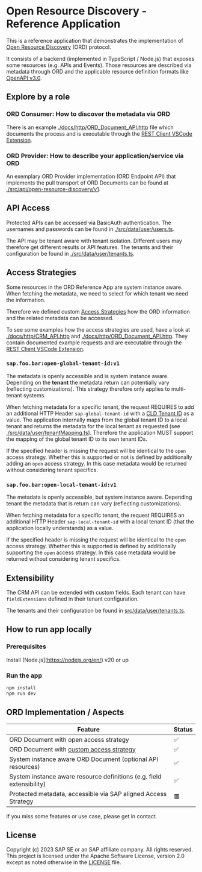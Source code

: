 # Open Resource Discovery - Reference Application

This is a reference application that demonstrates the implementation of [Open Resource Discovery](https://sap.github.io/open-resource-discovery/) (ORD) protocol.

It consists of a backend (implemented in TypeScript / Node.js) that exposes some resources (e.g. APIs and Events). Those resources are described via metadata through ORD and the applicable resource definition formats like [OpenAPI v3.0](https://spec.openapis.org/oas/v3.0.3).

## Explore by a role

### ORD Consumer: How to discover the metadata via ORD

There is an example [./docs/http/ORD_Document_API.http](./docs/http/ORD_Document_API.http) file which documents the process and is executable through the [REST Client VSCode Extension](https://marketplace.visualstudio.com/items?itemName=humao.rest-client).

### ORD Provider: How to describe your application/service via ORD

An exemplary ORD Provider implementation (ORD Endpoint API) that implements the pull transport of ORD Documents can be found at [./src/api/open-resource-discovery/v1](./src/api/open-resource-discovery/v1/).

## API Access

Protected APIs can be accessed via BasicAuth authentication.
The usernames and passwords can be found in [./src/data/user/users.ts](./src/data/user/users.ts).

The API may be tenant aware with tenant isolation.
Different users may therefore get different results or API features.
The tenants and their configuration be found in [./src/data/user/tenants.ts](./src/data/user/tenants.ts).

## Access Strategies

Some resources in the ORD Reference App are system instance aware.
When fetching the metadata, we need to select for which tenant we need the information.

Therefore we defined custom [Access Strategies](https://sap.github.io/open-resource-discovery/spec-v1/interfaces/document#access-strategy) how the ORD information and the related metadata can be accessed.

To see some examples how the access strategies are used, have a look at [./docs/http/CRM_API.http](./docs/http/CRM_API.http) and [./docs/http/ORD_Document_API.http](./docs/http/ORD_Document_API.http).
They contain documented example requests and are executable through the [REST Client VSCode Extension](https://marketplace.visualstudio.com/items?itemName=humao.rest-client).

### `sap.foo.bar:open-global-tenant-id:v1`

The metadata is openly accessible and is system instance aware.
Depending on the **tenant** the metadata return can potentially vary (reflecting customizations).
This strategy therefore only applies to multi-tenant systems.

When fetching metadata for a specific tenant, the request REQUIRES to add an additional HTTP Header `sap-global-tenant-id` with a [CLD Tenant ID](https://wiki.one.int.sap/wiki/display/CLMAM/CLD+Tenant+ID) as a value.
The application internally maps from the global tenant ID to a local tenant and returns the metadata for the local tenant as requested (see [./src/data/user/tenantMapping.ts](./src/data/user/tenantMapping.ts)).
Therefore the application MUST support the mapping of the global tenant ID to its own tenant IDs.

If the specified header is missing the request will be identical to the `open` access strategy.
Whether this is supported or not is defined by additionally adding an `open` access strategy.
In this case metadata would be returned without considering tenant specifics.

### `sap.foo.bar:open-local-tenant-id:v1`

The metadata is openly accessible, but system instance aware.
Depending tenant the metadata that is return can vary (reflecting customizations).

When fetching metadata for a specific tenant, the request REQUIRES an additional HTTP Header `sap-local-tenant-id` with a local tenant ID (that the application locally understands) as a value.

If the specified header is missing the request will be identical to the `open` access strategy.
Whether this is supported is defined by additionally supporting the `open` access strategy.
In this case metadata would be returned without considering tenant specifics.

## Extensibility

The CRM API can be extended with custom fields.
Each tenant can have `fieldExtensions` defined in their tenant configuration.

The tenants and their configuration be found in [src/data/user/tenants.ts](/src/data/user/tenants.ts).



## How to run app locally

### Prerequisites

Install (Node.js](https://nodejs.org/en/) v20 or up

### Run the app
```bash
npm install
npm run dev
```

## ORD Implementation / Aspects

| Feature                 | Status |
| ----------------------- | ------ |
| ORD Document with open access strategy | ✅ |
| ORD Document with [custom access strategy](docs/README.md#access-strategies) | ✅ |
| System instance aware ORD Document (optional API resources) | ✅ |
| System instance aware resource definitions (e.g. field extensibility) | ✅ |
| Protected metadata, accessible via SAP aligned Access Strategy | 🟥 |

If you miss some features or use case, please get in contact.


## License
Copyright (c) 2023 SAP SE or an SAP affiliate company. All rights reserved. This project is licensed under the Apache Software License, version 2.0 except as noted otherwise in the [LICENSE](LICENSE) file.
